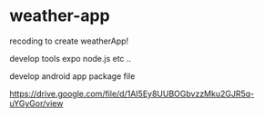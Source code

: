 # weather-app
recoding to create weatherApp!

develop tools expo node.js etc ..

develop android app package file 

https://drive.google.com/file/d/1AI5Ey8UUBOGbvzzMku2GJR5q-uYGyGor/view
